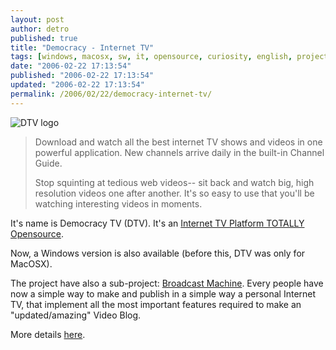 ```yaml
---
layout: post
author: detro
published: true
title: "Democracy - Internet TV"
tags: [windows, macosx, sw, it, opensource, curiosity, english, projects]
date: "2006-02-22 17:13:54"
published: "2006-02-22 17:13:54"
updated: "2006-02-22 17:13:54"
permalink: /2006/02/22/democracy-internet-tv/
---
```


<img src="http://www.getdemocracy.com/images/layout/logo.png" alt="DTV logo" />
<blockquote>Download and watch all the best internet TV shows and videos in one powerful application. New channels arrive daily in the built-in Channel Guide.

Stop squinting at tedious web videos-- sit back and watch big, high resolution videos one after another. It's so easy to use that you'll be watching interesting videos in moments.</blockquote>

It's name is Democracy TV (DTV). It's an <a href="http://www.getdemocracy.com/">Internet TV Platform TOTALLY Opensource</a>.

Now, a Windows version is also available (before this, DTV was only for MacOSX).

The project have also a sub-project: <a href="http://www.getdemocracy.com/broadcast/">Broadcast Machine</a>. Every people have now a simple way to make and publish in a simple way a personal Internet TV, that implement all the most important features required to make an "updated/amazing" Video Blog.

More details <a href="http://www.getdemocracy.com/watch/">here</a>.



